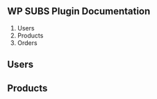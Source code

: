 WP SUBS Plugin Documentation
----------------------------

1. Users
2. Products
3. Orders

Users
-----


Products
--------
